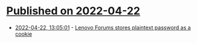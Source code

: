 # [Published on 2022-04-22](index.md)

* [2022-04-22, 13:05:01](https://news.ycombinator.com/item?id=31121105) - [Lenovo Forums stores plaintext password as a cookie](https://forums.lenovo.com/t5/Forum-Housekeeping/Lenovo-forums-do-store-user-password-in-a-cookie/m-p/5124794)
